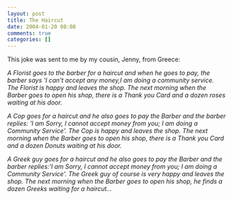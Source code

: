 ```yaml
---
layout: post
title: The Haircut
date: 2004-01-20 08:08
comments: true
categories: []
---
```

This joke was sent to me by my cousin, Jenny, from Greece:

<i>A Florist goes to the barber for a haircut and when he goes to pay,
the barber says 'I can't accept any money,I am doing a community
service. The Florist is happy and leaves the shop. The next morning
when the Barber goes to open his shop, there is a Thank
you Card and a dozen roses waiting at his door.

A Cop goes for a haircut and he also goes to pay the Barber and the
barber replies: 'I am Sorry, I cannot accept money from you; I am doing a
Community Service'. The Cop is happy and leaves the shop. The next
morning when the Barber goes to open his shop, there is a Thank
you Card and a dozen Donuts waiting at his door.

A Greek guy goes for a haircut and he also goes to pay the Barber and
the barber replies:'I am Sorry, I cannot accept money from you; I am
doing a Community Service'. The Greek guy of course is very happy and
leaves the shop.
The next morning when the Barber goes to open his shop, he finds a
dozen Greeks waiting for a haircut...</i>
